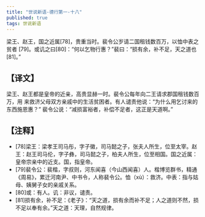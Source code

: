 ```yaml
---
title: "世说新语-德行第一-十八"
published: true
tags: 世说新语
---
```


梁王、赵王，国之近属[78]，贵重当时。裴令公岁请二国租钱数百万，以恤中表之贫者
[79]。或讥之曰[80]：“何以乞物行惠？”裴曰：“损有余，补不足，天之道也[81]。”

## 【译文】

梁王、赵王都是皇帝的近亲，高贵显赫一时。裴令公每年向二王请求郡国租钱数百万，用
来救济父母双方亲戚中的生活贫困者。有人谴责他说：“为什么用乞讨来的东西施恩惠？”
裴令公说：“减损富裕者，补偿不足者，这正是天道啊。”

## 【注释】

- [78]梁王：梁孝王司马彤，字子徽，司马懿之子，张夫人所生，位至太宰。赵王：赵王司马伦，字子彝，司马懿之子，柏夫人所生，位至相国。国之近属：皇帝宗亲中的近支。国，指皇帝。
- [79]裴令公：裴楷，字叔则，河东闻喜（今山西闻喜）人。楷博览群书，精通《周易》，累迁河南尹、中书令，人称裴令公。恤（xù）：救济。中表：指与姑母、姨舅子女的亲戚关系。
- [80]或：有人。讥：非议，谴责。
- [81]损有余，补不足：《老子》：“天之道，损有余而补不足；人之道则不然，损不足以奉有余。”天之道：天理，自然规律。